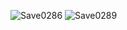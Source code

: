 ![Save0286](https://github.com/user-attachments/assets/f3e7fa2e-836d-4c42-985a-deadaa91705a)
![Save0289](https://github.com/user-attachments/assets/708e2666-94b8-4d4d-9d59-e2dde9bc077a)
